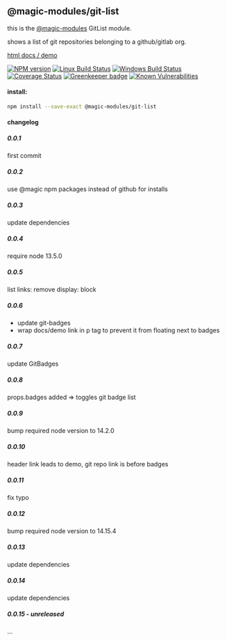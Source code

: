 ## @magic-modules/git-list
this is the [@magic-modules](https://github.com/magic-modules/)
GitList module.

shows a list of git repositories belonging to a github/gitlab org.

[html docs / demo](https://magic-modules.github.io/git-list/)

[![NPM version][npm-image]][npm-url]
[![Linux Build Status][travis-image]][travis-url]
[![Windows Build Status][appveyor-image]][appveyor-url]
[![Coverage Status][coveralls-image]][coveralls-url]
[![Greenkeeper badge][greenkeeper-image]][greenkeeper-url]
[![Known Vulnerabilities][snyk-image]][snyk-url]

[npm-image]: https://img.shields.io/npm/v/@magic-modules/git-list.svg
[npm-url]: https://www.npmjs.com/package/@magic-modules/git-list
[travis-image]: https://img.shields.io/travis/com/magic-modules/git-list/master
[travis-url]: https://travis-ci.com/magic-modules/git-list
[appveyor-image]: https://img.shields.io/appveyor/ci/magicmodules/git-list/master.svg
[appveyor-url]: https://ci.appveyor.com/project/magicmodules/git-list/branch/master
[coveralls-image]: https://coveralls.io/repos/github/magic-modules/git-list/badge.svg
[coveralls-url]: https://coveralls.io/github/magic-modules/git-list
[greenkeeper-image]: https://badges.greenkeeper.io/magic-modules/git-list.svg
[greenkeeper-url]: https://badges.greenkeeper.io/magic-modules/git-list.svg
[snyk-image]: https://snyk.io/test/github/magic-modules/git-list/badge.svg
[snyk-url]: https://snyk.io/test/github/magic-modules/git-list

#### install:
```bash
npm install --save-exact @magic-modules/git-list
```

#### changelog

##### 0.0.1
first commit

##### 0.0.2
use @magic npm packages instead of github for installs

##### 0.0.3
update dependencies

##### 0.0.4
require node 13.5.0

##### 0.0.5
list links: remove display: block

##### 0.0.6
* update git-badges
* wrap docs/demo link in p tag to prevent it from floating next to badges

##### 0.0.7
update GitBadges

##### 0.0.8
props.badges added => toggles git badge list

##### 0.0.9
bump required node version to 14.2.0

##### 0.0.10
header link leads to demo, git repo link is before badges

##### 0.0.11
fix typo

##### 0.0.12 
bump required node version to 14.15.4

##### 0.0.13
update dependencies

##### 0.0.14
update dependencies

##### 0.0.15 - unreleased
...
